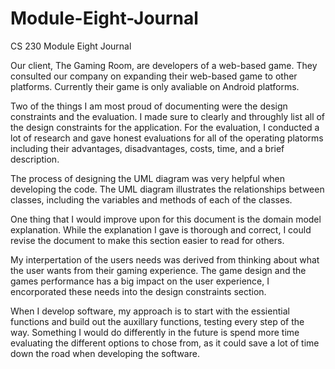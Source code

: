 # Module-Eight-Journal
CS 230 Module Eight Journal

Our client, The Gaming Room, are developers of a web-based game. They consulted our company on expanding their web-based game to other platforms. Currently their game is only avaliable on Android platforms.

Two of the things I am most proud of documenting were the design constraints and the evaluation. I made sure to clearly and throughly list all of the design constraints for the application. For the evaluation, I conducted a lot of research and gave honest evaluations for all of the operating platorms including their advantages, disadvantages, costs, time, and a brief description.

The process of designing the UML diagram was very helpful when developing the code. The UML diagram illustrates the relationships between classes, including the variables and methods of each of the classes.

One thing that I would improve upon for this document is the domain model explanation. While the explanation I gave is thorough and correct, I could revise the document to make this section easier to read for others.

My interpertation of the users needs was derived from thinking about what the user wants from their gaming experience. The game design and the games performance has a big impact on the user experience, I encorporated these needs into the design constraints section.

When I develop software, my approach is to start with the essiential functions and build out the auxillary functions, testing every step of the way. Something I would do differently in the future is spend more time evaluating the different options to chose from, as it could save a lot of time down the road when developing the software.
